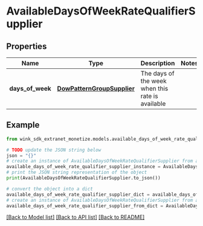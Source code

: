 # AvailableDaysOfWeekRateQualifierSupplier


## Properties

Name | Type | Description | Notes
------------ | ------------- | ------------- | -------------
**days_of_week** | [**DowPatternGroupSupplier**](DowPatternGroupSupplier.md) | The days of the week when this rate is available | 

## Example

```python
from wink_sdk_extranet_monetize.models.available_days_of_week_rate_qualifier_supplier import AvailableDaysOfWeekRateQualifierSupplier

# TODO update the JSON string below
json = "{}"
# create an instance of AvailableDaysOfWeekRateQualifierSupplier from a JSON string
available_days_of_week_rate_qualifier_supplier_instance = AvailableDaysOfWeekRateQualifierSupplier.from_json(json)
# print the JSON string representation of the object
print(AvailableDaysOfWeekRateQualifierSupplier.to_json())

# convert the object into a dict
available_days_of_week_rate_qualifier_supplier_dict = available_days_of_week_rate_qualifier_supplier_instance.to_dict()
# create an instance of AvailableDaysOfWeekRateQualifierSupplier from a dict
available_days_of_week_rate_qualifier_supplier_from_dict = AvailableDaysOfWeekRateQualifierSupplier.from_dict(available_days_of_week_rate_qualifier_supplier_dict)
```
[[Back to Model list]](../README.md#documentation-for-models) [[Back to API list]](../README.md#documentation-for-api-endpoints) [[Back to README]](../README.md)


